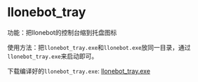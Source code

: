 # llonebot_tray

功能：把llonebot的控制台缩到托盘图标

使用方法：把`llonebot_tray.exe`和`llonebot.exe`放同一目录，通过`llonebot_tray.exe`来启动即可。

下载编译好的`llonebot_tray.exe`: [llonebot_tray.exe](https://file.uhsea.com/2506/0a40bc8f1dbdea967052ce8a09a8db44U0.exe)
